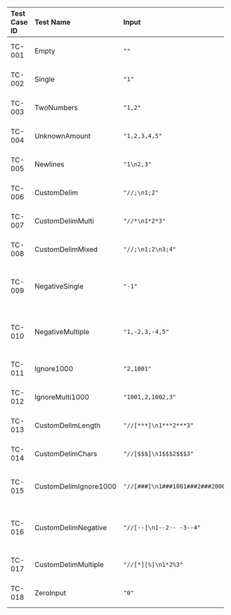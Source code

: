 | Test Case ID | Test Name            | Input                         | Expected Output / Exception                                       | Test Steps                                                                                                                                                                                                                                 |
| :----------- | :------------------- | :---------------------------- | :-----------------------------------------------------------------| :----------------------------------------------------------------------------------------------------------------------------------------------------------------------------------------------------------------------------------------- |
| TC-001       | Empty                | `""`                          | `0`                                                               | 1. Create `StringCalculator`.<br>2. Call `Add("")`.<br>3. Assert return `0`.                                                                                                                                                               |
| TC-002       | Single               | `"1"`                         | `1`                                                               | 1. Create `StringCalculator`.<br>2. Call `Add("1")`.<br>3. Assert return `1`.                                                                                                                                                               |
| TC-003       | TwoNumbers           | `"1,2"`                       | `3`                                                               | 1. Create `StringCalculator`.<br>2. Call `Add("1,2")`.<br>3. Assert return `3`.                                                                                                                                                               |
| TC-004       | UnknownAmount        | `"1,2,3,4,5"`                 | `15`                                                              | 1. Create `StringCalculator`.<br>2. Call `Add("1,2,3,4,5")`.<br>3. Assert return `15`.                                                                                                                                                       |
| TC-005       | Newlines             | `"1\n2,3"`                    | `6`                                                               | 1. Create `StringCalculator`.<br>2. Call `Add("1\n2,3")`.<br>3. Assert return `6`.                                                                                                                                                           |
| TC-006       | CustomDelim          | `"//;\n1;2"`                  | `3`                                                               | 1. Create `StringCalculator`.<br>2. Call `Add("//;\n1;2")`.<br>3. Assert return `3`.                                                                                                                                                         |
| TC-007       | CustomDelimMulti     | `"//*\n1*2*3"`                | `6`                                                               | 1. Create `StringCalculator`.<br>2. Call `Add("//*\n1*2*3")`.<br>3. Assert return `6`.                                                                                                                                                         |
| TC-008       | CustomDelimMixed     | `"//;\n1;2\n3;4"`              | `10`                                                             | 1. Create `StringCalculator`.<br>2. Call `Add("//;\n1;2\n3;4")`.<br>3. Assert return `10`.                                                                                                                                                      |
| TC-009       | NegativeSingle       | `"-1"`                        | `ArgumentException` with message: `"negatives not allowed: -1"`   | 1. Create `StringCalculator`.<br>2. Call `Add("-1")`.<br>3. Assert `ArgumentException` is thrown.<br>4. Assert exception message contains `"negatives not allowed: -1"`.                                                                    |
| TC-010       | NegativeMultiple     | `"1,-2,3,-4,5"`               | `ArgumentException` with message: `"negatives not allowed: -2,-4"`| 1. Create `StringCalculator`.<br>2. Call `Add("1,-2,3,-4,5")`.<br>3. Assert `ArgumentException` is thrown.<br>4. Assert exception message contains `"negatives not allowed: -2,-4"`.                                                              |
| TC-011       | Ignore1000           | `"2,1001"`                    | `2`                                                               | 1. Create `StringCalculator`.<br>2. Call `Add("2,1001")`.<br>3. Assert return `2`.                                                                                                                                                           |
| TC-012       | IgnoreMulti1000      | `"1001,2,1002,3"`             | `5`                                                               | 1. Create `StringCalculator`.<br>2. Call `Add("1001,2,1002,3")`.<br>3. Assert return `5`.                                                                                                                                                       |
| TC-013       | CustomDelimLength    | `"//[***]\n1***2***3"`        | `6`                                                               | 1. Create `StringCalculator`.<br>2. Call `Add("//[***]\n1***2***3")`.<br>3. Assert return `6`.                                                                                                                                                 |
| TC-014       | CustomDelimChars     | `"//[$$$]\n1$$$2$$$3"`        | `6`                                                               | 1. Create `StringCalculator`.<br>2. Call `Add("//[$$$]\n1$$$2$$$3")`.<br>3. Assert return `6`.                                                                                                                                                 |
| TC-015       | CustomDelimIgnore1000 | `"//[###]\n1###1001###2###2000"` | `3`                                                           | 1. Create `StringCalculator`.<br>2. Call `Add("//[###]\n1###1001###2###2000")`.<br>3. Assert return `3`.                                                                                                                                        |
| TC-016       | CustomDelimNegative  | `"//[--]\n1--2-- -3--4"`      | `ArgumentException` with message: `"negatives not allowed: -3"`   | 1. Create `StringCalculator`.<br>2. Call `Add("//[--]\n1--2-- -3--4")`.<br>3. Assert `ArgumentException` is thrown.<br>4. Assert exception message contains `"negatives not allowed: -3"`.                                                       |
| TC-017       | CustomDelimMultiple  | `"//[*][%]\n1*2%3"`           | `6`                                                               | 1. Create `StringCalculator`.<br>2. Call `Add("//[*][%]\n1*2%3")`.<br>3. Assert return `6`.                                                                                                                                                         |
| TC-018       | ZeroInput            | `"0"`                         | `0`                                                               | 1. Create `StringCalculator`.<br>2. Call `Add("0")`.<br>3. Assert return `0`.                                                                                                                                                               |
